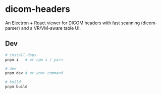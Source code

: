 # dicom-headers

An Electron + React viewer for DICOM headers with fast scanning (dicom-parser) and a VR/VM-aware table UI.

## Dev
```bash
# install deps
pnpm i   # or npm i / yarn

# dev
pnpm dev # or your command

# build
pnpm build
